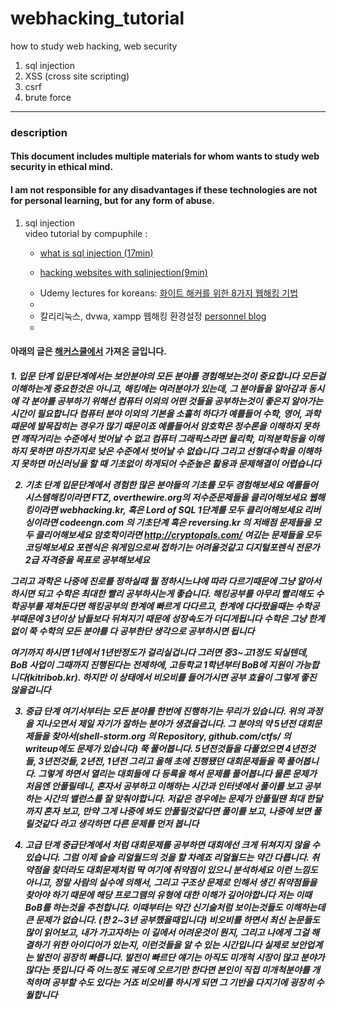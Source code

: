 # webhacking_tutorial
how to study web hacking, web security

<ol>
  <li> sql injection</li>
  <li> XSS (cross site scripting)</li>
  <li> csrf </li>
  <li> brute force </li>
</ol> 






----------------------------------------
<h3> description </h3>
<h4> This document includes multiple materials for whom wants to study web security in ethical mind. </h4>
<h4 color="red"> 
I am not responsible for any disadvantages if these technologies are not for personal learning, but for any form of abuse. </h4> 



<ol>
  <li> sql injection </li>
   video tutorial by compuphile : <ul> <li> <a href="https://www.youtube.com/watch?v=ciNHn38EyRc">  what is sql injection (17min)</a> </li>
  </ul>
  <ul>
  <li><a href="https://www.youtube.com/watch?v=_jKylhJtPmI"> hacking websites with sqlinjection(9min) </a> </li>
  </ul>
  <ul>
    <li>
  Udemy lectures for koreans: <a href="https://www.udemy.com/everything-about-white-hat-hacker/learn/v4/t/lecture/6386970?start=0"> 화이트 해커를 위한 8가지 웹해킹 기법 </a><li>
  <li>
  칼리리눅스, dvwa, xampp 웹해킹 환경설정 <a href="https://sonofgodcom.wordpress.com/2018/11/19/kali-linux-xampp-dvwa-%ED%99%98%EA%B2%BD%EC%84%A4%EC%A0%95/"> personnel blog </a><li> 

 </ul>
 </ol> 
 
 
 <h4>아래의 글은 <a href="http://www.hackerschool.org/HS_Boards/zboard.php?id=QNA_job&no=674"> 해커스쿨에서</a> 가져온 글입니다. </h4>
<h5>  1. 입문 단계
입문단계에서는 보안분야의 모든 분야를 경험해보는것이 중요합니다
모든걸 이해하는게 중요한것은 아니고, 해킹에는 여러분야가 있는데, 그 분야들을 알아감과 동시에
각 분야를 공부하기 위해선 컴퓨터 이외의 어떤 것들을 공부하는것이 좋은지 알아가는 시간이 필요합니다
컴퓨터 분야 이외의 기본을 소홀히 하다가 예를들어 수학, 영어, 과학때문에 발목잡히는 경우가 많기 때문이죠
예를들어서 암호학은 정수론을 이해하지 못하면 깨작거리는 수준에서 벗어날 수 없고
컴퓨터 그래픽스라면 물리학, 미적분학등을 이해하지 못하면 마찬가지로 낮은 수준에서 벗어날 수 없습니다
그리고 선형대수학을 이해하지 못하면 머신러닝을 할 때 기초없이 하게되어 수준높은 활용과 문제해결이 어렵습니다

2. 기초 단계
입문단계에서 경험한 많은 분야들의 기초를 모두 경험해보세요
예를들어 시스템해킹이라면 FTZ, overthewire.org의 저수준문제들을 클리어해보세요
웹해킹이라면 webhacking.kr, 혹은 Lord of SQL 1단계를 모두 클리어해보세요
리버싱이라면 codeengn.com 의 기초단계 혹은 reversing.kr 의 저배점 문제들을 모두 클리어해보세요
암호학이라면 http://cryptopals.com/ 여깄는 문제들을 모두 코딩해보세요
포렌식은 워게임으로써 접하기는 어려울것같고 디지털포렌식 전문가 2급 자격증을 목표로 공부해보세요

그리고 과학은 나중에 진로를 정하실때 뭘 정하시느냐에 따라 다르기때문에 그냥 알아서 하시면 되고
수학은 최대한 빨리 공부하시는게 좋습니다.
해킹공부를 아무리 빨리해도 수학공부를 제쳐둔다면 해킹공부의 한계에 빠르게 다다르고, 한계에 다다랐을때는 수학공부때문에 3년이상 남들보다 뒤쳐지기 때문에 성장속도가 더디게됩니다
수학은 그냥 한계 없이 쭉 수학의 모든 분야를 다 공부한단 생각으로 공부하시면 됩니다

여기까지 하시면 1년에서 1년반정도가 걸리실겁니다
그러면 중3~고1정도 되실텐데, BoB 사업이 그때까지 진행된다는 전제하에, 고등학교 1학년부터 BoB에 지원이 가능합니다(kitribob.kr). 하지만 이 상태에서 비오비를 들어가시면 공부 효율이 그렇게 좋진 않을겁니다

3. 중급 단계
여기서부터는 모든 분야를 한번에 진행하기는 무리가 있습니다. 위의 과정을 지나오면서 제일 자기가 잘하는 분야가 생겼을겁니다.
그 분야의 약 5년전 대회문제들을 찾아서(shell-storm.org 의 Repository, github.com/ctfs/ 의 writeup에도 문제가 있습니다)
쭉 풀어봅니다. 5년전것들을 다풀었으면 4년전것들, 3년전것들, 2년전, 1년전 그리고 올해 초에 진행됐던 대회문제들을 쭉 풀어봅니다.
그렇게 하면서 열리는 대회들에 다 등록을 해서 문제를 풀어봅니다
물론 문제가 처음엔 안풀릴테니, 혼자서 공부하고 이해하는 시간과 인터넷에서 풀이를 보고 공부하는 시간의 밸런스를 잘 맞춰야합니다.
저같은 경우에는 문제가 안풀릴땐 최대 한달까지 혼자 보고, 만약 그게 나중에 봐도 안풀릴것같다면 풀이를 보고, 나중에 보면 풀릴것같다 라고 생각하면 다른 문제를 먼저 봅니다

4. 고급 단계
중급단계에서 처럼 대회문제를 공부하면 대회에선 크게 뒤쳐지지 않을 수 있습니다. 그럼 이제 슬슬 리얼월드의 것을 할 차례죠
리얼월드는 약간 다릅니다. 취약점을 찾더라도 대회문제처럼 딱 여기에 취약점이 있으니 분석하세요 이런 느낌도 아니고, 정말 사람의 실수에 의해서, 그리고 구조상 문제로 인해서 생긴 취약점들을 찾아야 하기 때문에 해당 프로그램의 유형에 대한 이해가 깊어야합니다
저는 이때 BoB를 하는것을 추천합니다.
이때부터는 약간 신기술처럼 보이는것들도 이해하는데 큰 문제가 없습니다. (한 2~3년 공부했을때입니다)
비오비를 하면서 최신 논문들도 많이 읽어보고, 내가 가고자하는 이 길에서 어려운것이 뭔지, 그리고 나에게 그걸 해결하기 위한 아이디어가 있는지, 이런것들을 알 수 있는 시간입니다
실제로 보안업계는 발전이 굉장히 빠릅니다.
발전이 빠르단 얘기는 아직도 미개척 시장이 많고 분야가 많다는 뜻입니다
즉 어느정도 궤도에 오르기만 한다면 본인이 직접 미개척분야를 개척하며 공부할 수도 있다는 거죠
비오비를 하시게 되면 그 기반을 다지기에 굉장히 수월합니다
</h5>
  
